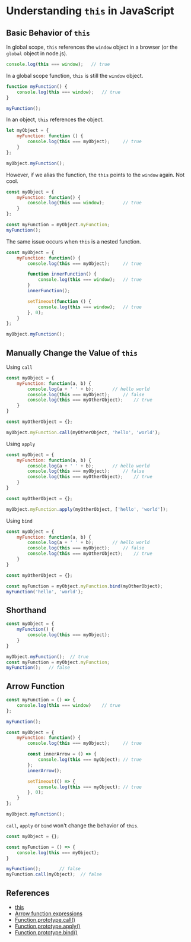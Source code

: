 # Understanding `this` in JavaScript

## Basic Behavior of `this`

In global scope, `this` references the `window` object in a browser (or the `global` object in node.js).

```javascript
console.log(this === window);   // true
```

In a global scope function, `this` is still the `window` object.

```javascript
function myFunction() {
    console.log(this === window);   // true
}

myFunction();
```

In an object, `this` references the object.

```javascript
let myObject = {
    myFunction: function () {
        console.log(this === myObject);     // true
    }
};

myObject.myFunction();
```

However, if we alias the function, the `this` points to the `window` again. Not cool.

```javascript
const myObject = {
    myFunction: function() {
        console.log(this === window);       // true
    }
};

const myFunction = myObject.myFunction;
myFunction();
```

The same issue occurs when `this` is a nested function.

```javascript
const myObject = {
    myFunction: function() {
        console.log(this === myObject);     // true

        function innerFunction() {
            console.log(this === window);   // true
        }
        innerFunction();

        setTimeout(function () {
            console.log(this === window);   // true
        }, 0);
    }
};

myObject.myFunction();
```

## Manually Change the Value of `this`

Using `call`

```javascript
const myObject = {
    myFunction: function(a, b) {
        console.log(a + ' ' + b);       // hello world
        console.log(this === myObject);     // false
        console.log(this === myOtherObject);    // true
    }
}

const myOtherObject = {};

myObject.myFunction.call(myOtherObject, 'hello', 'world');
```

Using `apply`

```javascript
const myObject = {
    myFunction: function(a, b) {
        console.log(a + ' ' + b);       // hello world
        console.log(this === myObject);     // false
        console.log(this === myOtherObject);    // true
    }
}

const myOtherObject = {};

myObject.myFunction.apply(myOtherObject, ['hello', 'world']);
```

Using `bind`

```javascript
const myObject = {
    myFunction: function(a, b) {
        console.log(a + ' ' + b);       // hello world
        console.log(this === myObject);     // false
        console.log(this === myOtherObject);    // true
    }
}

const myOtherObject = {};

const myFunction = myObject.myFunction.bind(myOtherObject);
myFunction('hello', 'world');
```

## Shorthand

```javascript
const myObject = {
    myFunction() {
        console.log(this === myObject);
    }
}

myObject.myFunction();  // true
const myFunction = myObject.myFunction;
myFunction();   // false
```

## Arrow Function

```javascript
const myFunction = () => {
    console.log(this === window)    // true
};

myFunction();
```

```javascript
const myObject = {
    myFunction: function() {
        console.log(this === myObject);     // true

        const innerArrow = () => {
            console.log(this === myObject); // true
        };
        innerArrow();

        setTimeout(() => {
            console.log(this === myObject); // true
        }, 0);
    }
};

myObject.myFunction();
```

`call`, `apply` or `bind` won't change the behavior of `this`.

```javascript
const myObject = {};

const myFunction = () => {
    console.log(this === myObject);
}

myFunction();       // false
myFunction.call(myObject);  // false
```

## References

- [this](https://developer.mozilla.org/en-US/docs/Web/JavaScript/Reference/Operators/this)
- [Arrow function expressions](https://developer.mozilla.org/en-US/docs/Web/JavaScript/Reference/Functions/Arrow_functions)
- [Function.prototype.call()](https://developer.mozilla.org/en-US/docs/Web/JavaScript/Reference/Global_Objects/Function/call)
- [Function.prototype.apply()](https://developer.mozilla.org/en-US/docs/Web/JavaScript/Reference/Global_Objects/Function/apply)
- [Function.prototype.bind()](https://developer.mozilla.org/en-US/docs/Web/JavaScript/Reference/Global_Objects/Function/bind)
